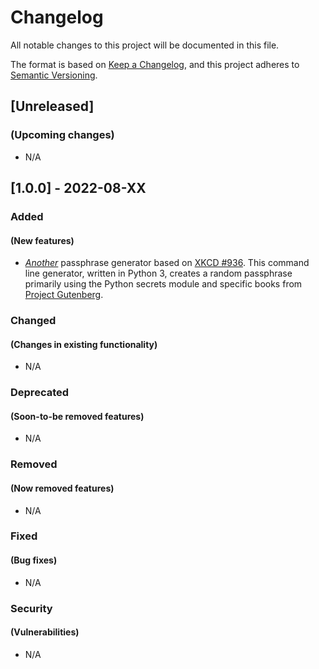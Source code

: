 # Changelog
All notable changes to this project will be documented in this file.

The format is based on [Keep a Changelog](https://keepachangelog.com/en/1.0.0/),
and this project adheres to [Semantic Versioning](https://semver.org/spec/v2.0.0.html).

## [Unreleased]
### (Upcoming changes)
- N/A

## [1.0.0] - 2022-08-XX
### Added
#### (New features)
- *[Another](https://github.com/search?q=XKCD+Password+Generator)* passphrase generator based on [XKCD #936](https://xkcd.com/936). This command line generator, written in Python 3, creates a random passphrase primarily using the Python secrets module and specific books from [Project Gutenberg](https://gutenberg.org).

### Changed
#### (Changes in existing functionality)
- N/A

### Deprecated
#### (Soon-to-be removed features)
- N/A

### Removed
#### (Now removed features)
- N/A

### Fixed
#### (Bug fixes)
- N/A

### Security
#### (Vulnerabilities)
- N/A